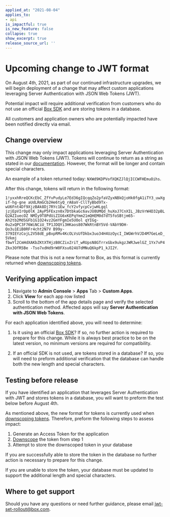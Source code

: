 ```yaml
---
applied_at: "2021-08-04"
applies_to: 
- api
is_impactful: true
is_new_feature: false
collapse: true
show_excerpt: true
release_source_url: ''
---
```


# Upcoming change to JWT format

On August 4th, 2021, as part of our continued infrastructure upgrades, we will
begin deployment of a change that may affect custom applications leveraging
Server Authentication with JSON Web Tokens (JWT).

Potential impact will require additional verification from customers who do not
use an official [Box SDK][box-sdks] and are storing tokens in a database.

All customers and application owners who are potentially impacted have been
notified directly via email.

<!-- more -->

## Change overview

<!--alex ignore-->
This change may only impact applications leveraging Server Authentication with
JSON Web Tokens (JWT). Tokens will continue to return as a string as stated in
our [documentation][tokendoc]. However, the format will be longer and contain
special characters. 
<!--alex enable-->

An example of a token returned today: `NXWd9KDPVofXQKZJlQjICCWFHEmuOihs`. 

After this change, tokens will return in the following format: 

`1!yxxhRreQCKcEbC_ZfYvPudyLe7Ed36gIQcqqZo2pfaVZyxNBkQjoHk0fgA1iTY3_uwXgif-hg-gne
aUdLRmGCb2He6tyQ_rA8aV-CllTyBbd9Tx-wU6Fnt4Df9XjzBAk8Dj7RYc1Ew_fcY2vfycpCvjwHLgql
jzjEpVIrOpOlK_2AyP5FExzn0x7DtbkaGc6avJU8UMQd_huXoJ7CnXIL_JBzVrW4D32pBLQ2AZIuecOZ
NMIy9T8PdUiZIG6xKEPqYmm21mQHEM0d7dT5foSBtjm65-Ah2tb2MdSGFb1G1O24vz2GmYFgmIe5UOol
qYIGg-0u2xQPC3F76WiNCiU_TP1JDQYi3HKaos807WkRtnBY5Vd-VAbY9DH-Qo3u1EiB0RFr4cht2N7V
B99y-379IEYzCojL2V58dE_pBxpRMv4KcOLVsUfDkbx3uo34H4UzOycI_IWGWrhVJD4M7GeLeD_5Vkmj
fbwYl2CmHdXAKbZKtXTHjzB0CZixZriT_wRUpsN8GTrrxGbx9ukgzJWRJwelGZ_1Yx7vP4Zkx3OfR5Be
-Tso7xdHd9rW0FXsu024U7dMNuQ6kpP1_kJI2Y`. 

Please note that this is not a new format to Box, as this format is currently
returned when [downscoping tokens][downscope]. 

## Verifying application impact

1. Navigate to **Admin Console** > **Apps** Tab > **Custom Apps**.
2. Click **View** for each app row listed
3. Scroll to the bottom of the app details page and verify the selected
  authentication method. Affected apps will say
  **Server Authentication with JSON Web Tokens**. 

For each application identified above, you will need to determine: 

1. Is it using an official [Box SDK][box-sdks]? If so, no further action is
  required to prepare for this change. While it is always best practice to be
  on the latest version, no minimum versions are required for compatibility.

<!--alex ignore special-->
2. If an official SDK is not used, are tokens stored in a database? If so, you
  will need to preform additional verification that the database can handle both
  the new length and special characters.

## Testing before release

If you have identified an application that leverages Server Authentication with
JWT and stores tokens in a database, you will want to preform the test below 
before August 4th. 

As mentioned above, the new format for tokens is currently used when
[downscoping tokens][downscope]. Therefore, preform the following steps to 
assess impact: 

1. Generate an Access Token for the application
2. [Downscope][downscope] the token from step 1 
3. Attempt to store the downscoped token in your database

If you are successfully able to store the token in the database no further
action is necessary to prepare for this change.

If you are unable to store the token, your database must be updated to support
the additional length and special characters.

## Where to get support

Should you have any questions or need further guidance, please email
jwt-set-rollout@box.com.


[box-sdks]: https://developer.box.com/sdks-and-tools
[tokendoc]: https://developer.box.com/reference/post-oauth2-token/
[downscope]: https://developer.box.com/guides/authentication/access-tokens/downscope